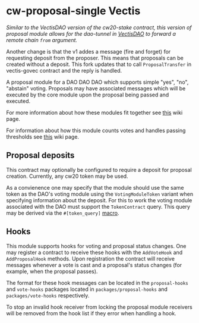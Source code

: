 # cw-proposal-single Vectis

_Similar to the VectisDAO version of the cw20-stake contract,
this version of proposal module allows for the dao-tunnel in [VectisDAO] to forward a remote chain `from` argument._

Another change is that the v1 addes a message (fire and forget) for requesting deposit from the proposer.
This means that proposals can be created without a deposit.
This fork updates that to call `ProposalTransfer` in vectis-govec contract and the reply is handled.

[vectisdao]: https://github.com/nymlab/vectis

A proposal module for a DAO DAO DAO which supports simple "yes", "no",
"abstain" voting. Proposals may have associated messages which will be
executed by the core module upon the proposal being passed and
executed.

For more information about how these modules fit together see
[this](https://github.com/DA0-DA0/dao-contracts/wiki/DAO-DAO-v1-Contracts-Design)
wiki page.

For information about how this module counts votes and handles passing
thresholds see
[this](https://github.com/DA0-DA0/dao-contracts/wiki/A-brief-overview-of-DAO-DAO-voting#proposal-status)
wiki page.

## Proposal deposits

This contract may optionally be configured to require a deposit for
proposal creation. Currently, any cw20 token may be used.

As a convienence one may specify that the module should use the same
token as the DAO's voting module using the `VotingModuleToken` variant
when specifying information about the deposit. For this to work the
voting module associated with the DAO must support the `TokenContract`
query. This query may be derived via the `#[token_query]`
[macro](../../packages/cw-core-macros/src/lib.rs).

## Hooks

This module supports hooks for voting and proposal status changes. One
may register a contract to receive these hooks with the `AddVoteHook`
and `AddProposalHook` methods. Upon registration the contract will
receive messages whenever a vote is cast and a proposal's status
changes (for example, when the proposal passes).

The format for these hook messages can be located in the
`proposal-hooks` and `vote-hooks` packages located in
`packages/proposal-hooks` and `packages/vote-hooks` respectively.

To stop an invalid hook receiver from locking the proposal module
receivers will be removed from the hook list if they error when
handling a hook.
